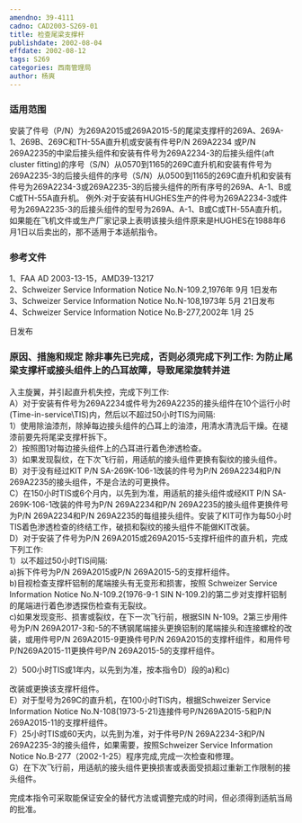```yaml
---
amendno: 39-4111  
cadno: CAD2003-S269-01  
title: 检查尾梁支撑杆  
publishdate: 2002-08-04  
effdate: 2002-08-12  
tags: S269  
categories: 西南管理局  
author: 杨爽  
---
```

  
### 适用范围  
安装了件号（P/N）为269A2015或269A2015-5的尾梁支撑杆的269A、269A-1、269B、269C和TH-55A直升机或安装有件号P/N 269A2234 或P/N 269A2235的中梁后接头组件和安装有件号为269A2234-3的后接头组件(aft cluster fitting)的序号（S/N）从0570到1165的269C直升机和安装有件号为269A2235-3的后接头组件的序号（S/N）从0500到1165的269C直升机和安装有件号为269A2234-3或269A2235-3的后接头组件的所有序号的269A、A-1、B或C或TH-55A直升机。
例外:对于安装有HUGHES生产的件号为269A2234-3或件号为269A2235-3的后接头组件的型号为269A、A-1、B或C或TH-55A直升机，如果能在飞机文件或生产厂家记录上表明该接头组件原来是HUGHES在1988年6月1日以后卖出的，那不适用于本适航指令。  
  
<!--more-->  
### 参考文件  
1、FAA AD 2003-13-15，AMD39-13217  
 2、Schweizer Service Information Notice No.N-109.2,1976年 9月 1日发布  
 3、Schweizer Service Information Notice No.N-108,1973年 5月 21日发布  
 4、Schweizer Service Information Notice No.B-277,2002年 1月 25  
  
日发布  
  
### 原因、措施和规定 除非事先已完成，否则必须完成下列工作: 为防止尾梁支撑杆或接头组件上的凸耳故障，导致尾梁旋转并进  
入主旋翼，并引起直升机失控，完成下列工作:  
A）对于安装有件号为269A2234或件号为269A2235的接头组件在10个运行小时(Time-in-service\TIS)内，然后以不超过50小时TIS为间隔:  
  1）使用除油漆剂，除掉每边接头组件的凸耳上的油漆，用清水清洗后干燥。在褪漆前要先将尾梁支撑杆拆下。  
  2）按照图1对每边接头组件上的凸耳进行着色渗透检查。  
  3）如果发现裂纹，在下次飞行前，用适航的接头组件更换有裂纹的接头组件。  
B）对于没有经过KIT P/N SA-269K-106-1改装的件号为P/N 269A2234和P/N 269A2235的接头组件，不是合法的可更换件。  
C）在150小时TIS或6个月内，以先到为准，用适航的接头组件或经KIT P/N SA-269K-106-1改装的件号为P/N 269A2234和P/N 269A2235的接头组件更换件号为P/N 269A2234和P/N 269A2235的每组接头组件。安装了KIT可作为每50小时TIS着色渗透检查的终结工作，破损和裂纹的接头组件不能做KIT改装。  
D）对于安装了件号为P/N 269A2015或269A2015-5支撑杆组件的直升机，完成下列工作:  
  1）以不超过50小时TIS间隔:  
   a)拆下件号为P/N 269A2015或P/N 269A2015-5的支撑杆组件。  
   b)目视检查支撑杆铝制的尾端接头有无变形和损害，按照 Schweizer Service Information Notice No.N-109.2(1976-9-1 SIN N-109.2)的第二步对支撑杆铝制的尾端进行着色渗透探伤检查有无裂纹。  
   c)如果发现变形、损害或裂纹，在下一次飞行前，根据SIN N-109。2第三步用件号为P/N 269A2017-3和-5的不锈钢尾端接头更换铝制的尾端接头和连接螺栓的改装，或用件号P/N 269A2015-9更换件号P/N 269A2015的支撑杆组件，和用件号P/N269A2015-11更换件号P/N 269A2015-5的支撑杆组件。  
  
  2）500小时TIS或1年内，以先到为准，按本指令D）段的a)和c)  
  
改装或更换该支撑杆组件。  
E）对于型号为269C的直升机，在100小时TIS内，根据Schweizer Service Information Notice No.N-108(1973-5-21)连接件号P/N269A2015-5和P/N 269A2015-11的支撑杆组件。  
F）25小时TIS或60天内，以先到为准，对于件号P/N 269A2234-3和P/N 269A2235-3的接头组件，如果需要，按照Schweizer Service Information Notice No.B-277（2002-1-25）程序完成,完成一次检查和修理。  
G）在下次飞行前，用适航的接头组件更换损害或表面受损超过重新工作限制的接头组件。  
  
完成本指令可采取能保证安全的替代方法或调整完成的时间，但必须得到适航当局的批准。  
  
  
